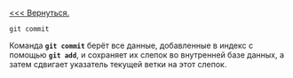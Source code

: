 [<<< Вернуться.](instruction.md)

```
git commit
```

Команда **```git commit```** берёт все данные, добавленные в индекс с помощью **```git add```**, и сохраняет их слепок во внутренней базе данных, а затем сдвигает указатель текущей ветки на этот слепок.